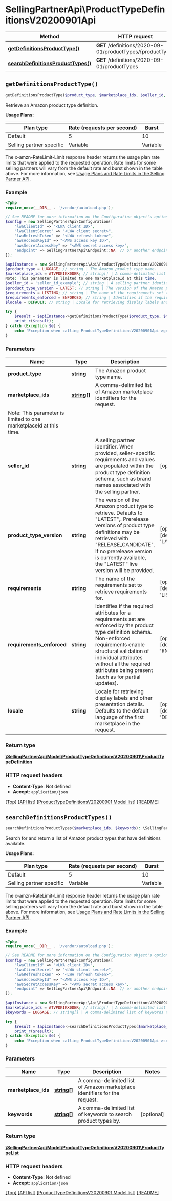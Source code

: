 # SellingPartnerApi\ProductTypeDefinitionsV20200901Api

Method | HTTP request | Description
------------- | ------------- | -------------
[**getDefinitionsProductType()**](ProductTypeDefinitionsV20200901Api.md#getDefinitionsProductType) | **GET** /definitions/2020-09-01/productTypes/{productType} | 
[**searchDefinitionsProductTypes()**](ProductTypeDefinitionsV20200901Api.md#searchDefinitionsProductTypes) | **GET** /definitions/2020-09-01/productTypes | 


## `getDefinitionsProductType()`

```php
getDefinitionsProductType($product_type, $marketplace_ids, $seller_id, $product_type_version, $requirements, $requirements_enforced, $locale): \SellingPartnerApi\Model\ProductTypeDefinitionsV20200901\ProductTypeDefinition
```



Retrieve an Amazon product type definition.

**Usage Plans:**

| Plan type | Rate (requests per second) | Burst |
| ---- | ---- | ---- |
|Default| 5 | 10 |
|Selling partner specific| Variable | Variable |

The x-amzn-RateLimit-Limit response header returns the usage plan rate limits that were applied to the requested operation. Rate limits for some selling partners will vary from the default rate and burst shown in the table above. For more information, see [Usage Plans and Rate Limits in the Selling Partner API](https://developer-docs.amazon.com/sp-api/docs/usage-plans-and-rate-limits-in-the-sp-api).

### Example

```php
<?php
require_once(__DIR__ . '/vendor/autoload.php');

// See README for more information on the Configuration object's options
$config = new SellingPartnerApi\Configuration([
    "lwaClientId" => "<LWA client ID>",
    "lwaClientSecret" => "<LWA client secret>",
    "lwaRefreshToken" => "<LWA refresh token>",
    "awsAccessKeyId" => "<AWS access key ID>",
    "awsSecretAccessKey" => "<AWS secret access key>",
    "endpoint" => SellingPartnerApi\Endpoint::NA  // or another endpoint from lib/Endpoints.php
]);

$apiInstance = new SellingPartnerApi\Api\ProductTypeDefinitionsV20200901Api($config);
$product_type = LUGGAGE; // string | The Amazon product type name.
$marketplace_ids = ATVPDKIKX0DER; // string[] | A comma-delimited list of Amazon marketplace identifiers for the request.
Note: This parameter is limited to one marketplaceId at this time.
$seller_id = 'seller_id_example'; // string | A selling partner identifier. When provided, seller-specific requirements and values are populated within the product type definition schema, such as brand names associated with the selling partner.
$product_type_version = LATEST; // string | The version of the Amazon product type to retrieve. Defaults to \"LATEST\",. Prerelease versions of product type definitions may be retrieved with \"RELEASE_CANDIDATE\". If no prerelease version is currently available, the \"LATEST\" live version will be provided.
$requirements = LISTING; // string | The name of the requirements set to retrieve requirements for.
$requirements_enforced = ENFORCED; // string | Identifies if the required attributes for a requirements set are enforced by the product type definition schema. Non-enforced requirements enable structural validation of individual attributes without all the required attributes being present (such as for partial updates).
$locale = DEFAULT; // string | Locale for retrieving display labels and other presentation details. Defaults to the default language of the first marketplace in the request.

try {
    $result = $apiInstance->getDefinitionsProductType($product_type, $marketplace_ids, $seller_id, $product_type_version, $requirements, $requirements_enforced, $locale);
    print_r($result);
} catch (Exception $e) {
    echo 'Exception when calling ProductTypeDefinitionsV20200901Api->getDefinitionsProductType: ', $e->getMessage(), PHP_EOL;
}
```

### Parameters

Name | Type | Description  | Notes
------------- | ------------- | ------------- | -------------
 **product_type** | **string**| The Amazon product type name. |
 **marketplace_ids** | [**string[]**](../Model/ProductTypeDefinitionsV20200901/string.md)| A comma-delimited list of Amazon marketplace identifiers for the request.
Note: This parameter is limited to one marketplaceId at this time. |
 **seller_id** | **string**| A selling partner identifier. When provided, seller-specific requirements and values are populated within the product type definition schema, such as brand names associated with the selling partner. | [optional]
 **product_type_version** | **string**| The version of the Amazon product type to retrieve. Defaults to \"LATEST\",. Prerelease versions of product type definitions may be retrieved with \"RELEASE_CANDIDATE\". If no prerelease version is currently available, the \"LATEST\" live version will be provided. | [optional] [default to 'LATEST']
 **requirements** | **string**| The name of the requirements set to retrieve requirements for. | [optional] [default to 'LISTING']
 **requirements_enforced** | **string**| Identifies if the required attributes for a requirements set are enforced by the product type definition schema. Non-enforced requirements enable structural validation of individual attributes without all the required attributes being present (such as for partial updates). | [optional] [default to 'ENFORCED']
 **locale** | **string**| Locale for retrieving display labels and other presentation details. Defaults to the default language of the first marketplace in the request. | [optional] [default to 'DEFAULT']

### Return type

[**\SellingPartnerApi\Model\ProductTypeDefinitionsV20200901\ProductTypeDefinition**](../Model/ProductTypeDefinitionsV20200901/ProductTypeDefinition.md)

### HTTP request headers

- **Content-Type**: Not defined
- **Accept**: `application/json`

[[Top]](#) [[API list]](../)
[[ProductTypeDefinitionsV20200901 Model list]](../Model/ProductTypeDefinitionsV20200901)
[[README]](../../README.md)

## `searchDefinitionsProductTypes()`

```php
searchDefinitionsProductTypes($marketplace_ids, $keywords): \SellingPartnerApi\Model\ProductTypeDefinitionsV20200901\ProductTypeList
```



Search for and return a list of Amazon product types that have definitions available.

**Usage Plans:**

| Plan type | Rate (requests per second) | Burst |
| ---- | ---- | ---- |
|Default| 5 | 10 |
|Selling partner specific| Variable | Variable |

The x-amzn-RateLimit-Limit response header returns the usage plan rate limits that were applied to the requested operation. Rate limits for some selling partners will vary from the default rate and burst shown in the table above. For more information, see [Usage Plans and Rate Limits in the Selling Partner API](https://developer-docs.amazon.com/sp-api/docs/usage-plans-and-rate-limits-in-the-sp-api).

### Example

```php
<?php
require_once(__DIR__ . '/vendor/autoload.php');

// See README for more information on the Configuration object's options
$config = new SellingPartnerApi\Configuration([
    "lwaClientId" => "<LWA client ID>",
    "lwaClientSecret" => "<LWA client secret>",
    "lwaRefreshToken" => "<LWA refresh token>",
    "awsAccessKeyId" => "<AWS access key ID>",
    "awsSecretAccessKey" => "<AWS secret access key>",
    "endpoint" => SellingPartnerApi\Endpoint::NA  // or another endpoint from lib/Endpoints.php
]);

$apiInstance = new SellingPartnerApi\Api\ProductTypeDefinitionsV20200901Api($config);
$marketplace_ids = ATVPDKIKX0DER; // string[] | A comma-delimited list of Amazon marketplace identifiers for the request.
$keywords = LUGGAGE; // string[] | A comma-delimited list of keywords to search product types by.

try {
    $result = $apiInstance->searchDefinitionsProductTypes($marketplace_ids, $keywords);
    print_r($result);
} catch (Exception $e) {
    echo 'Exception when calling ProductTypeDefinitionsV20200901Api->searchDefinitionsProductTypes: ', $e->getMessage(), PHP_EOL;
}
```

### Parameters

Name | Type | Description  | Notes
------------- | ------------- | ------------- | -------------
 **marketplace_ids** | [**string[]**](../Model/ProductTypeDefinitionsV20200901/string.md)| A comma-delimited list of Amazon marketplace identifiers for the request. |
 **keywords** | [**string[]**](../Model/ProductTypeDefinitionsV20200901/string.md)| A comma-delimited list of keywords to search product types by. | [optional]

### Return type

[**\SellingPartnerApi\Model\ProductTypeDefinitionsV20200901\ProductTypeList**](../Model/ProductTypeDefinitionsV20200901/ProductTypeList.md)

### HTTP request headers

- **Content-Type**: Not defined
- **Accept**: `application/json`

[[Top]](#) [[API list]](../)
[[ProductTypeDefinitionsV20200901 Model list]](../Model/ProductTypeDefinitionsV20200901)
[[README]](../../README.md)

